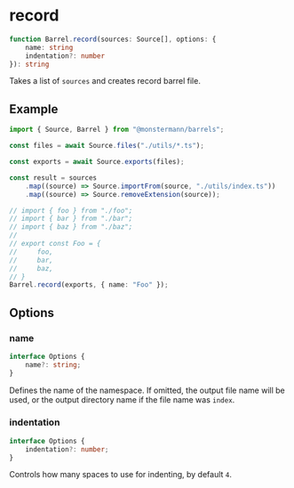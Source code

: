 # record

```ts
function Barrel.record(sources: Source[], options: {
    name: string
    indentation?: number
}): string
```

Takes a list of `sources` and creates record barrel file.

## Example

```ts
import { Source, Barrel } from "@monstermann/barrels";

const files = await Source.files("./utils/*.ts");

const exports = await Source.exports(files);

const result = sources
    .map((source) => Source.importFrom(source, "./utils/index.ts"))
    .map((source) => Source.removeExtension(source));

// import { foo } from "./foo";
// import { bar } from "./bar";
// import { baz } from "./baz";
//
// export const Foo = {
//     foo,
//     bar,
//     baz,
// }
Barrel.record(exports, { name: "Foo" });
```

## Options

### name

```ts
interface Options {
    name?: string;
}
```

Defines the name of the namespace. If omitted, the output file name will be used, or the output directory name if the file name was `index`.

### indentation

```ts
interface Options {
    indentation?: number;
}
```

Controls how many spaces to use for indenting, by default `4`.
